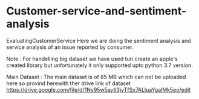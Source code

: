 # Customer-service-and-sentiment-analysis
EvaluatingCustomerService Here we are doing the sentiment analysis and service analysis of an issue reported by consumer.

Note : For handelling big dataset we have used turi create an apple's created library but unfortunately it only supported upto python 3.7 version.

Main Dataset : The main dataset is of 85 MB which can not be uploaded here so provind herewith ther drive link of dataset https://drive.google.com/file/d/1Ny95w5aytl3jyTfSx7ALluaYgalMk5eo/edit
